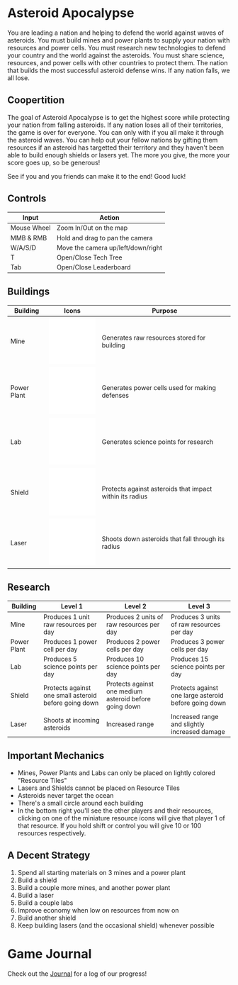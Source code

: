 # Asteroid Apocalypse

You are leading a nation and helping to defend the world against waves of asteroids. You must build mines and power plants to supply your nation with resources and power cells. You must research new technologies to defend your country and the world against the asteroids. You must share science, resources, and power cells with other countries to protect them. The nation that builds the most successful asteroid defense wins. If any nation falls, we all lose.

## Coopertition

The goal of Asteroid Apocalypse is to get the highest score while protecting your nation from falling asteroids. If any nation loses all of their territories, the game is over for everyone. You can only with if you all make it through the asteroid waves. You can help out your fellow nations by gifting them resources if an asteroid has targetted their territory and they haven't been able to build enough shields or lasers yet. The more you give, the more your score goes up, so be generous!

See if you and you friends can make it to the end! Good luck!

## Controls

| Input       | Action                             |
| ----------- | ---------------------------------- |
| Mouse Wheel | Zoom In/Out on the map             |
| MMB & RMB   | Hold and drag to pan the camera    |
| W/A/S/D     | Move the camera up/left/down/right |
| T           | Open/Close Tech Tree               |
| Tab         | Open/Close Leaderboard             |

## Buildings

| Building    | Icons                                            | Purpose                                                  |
| ----------- | ------------------------------------------------ | -------------------------------------------------------- |
| Mine        | ![Mine](assets/icons/Mine.png)                   | Generates raw resources stored for building              |
| Power Plant | ![<Power Plant>](<assets/icons/Power Plant.png>) | Generates power cells used for making defenses           |
| Lab         | ![Lab](assets/icons/Lab.png)                     | Generates science points for research                    |
| Shield      | ![Shield](assets/icons/Shield.png)               | Protects against asteroids that impact within its radius |
| Laser       | ![Laser](assets/icons/Missile.png)               | Shoots down asteroids that fall through its radius       |

## Research

| Building    | Level 1                                               | Level 2                                                | Level 3                                               |
| ----------- | ----------------------------------------------------- | ------------------------------------------------------ | ----------------------------------------------------- |
| Mine        | Produces 1 unit raw resources per day                 | Produces 2 units of raw resources per day              | Produces 3 units of raw resources per day             |
| Power Plant | Produces 1 power cell per day                         | Produces 2 power cells per day                         | Produces 3 power cells per day                        |
| Lab         | Produces 5 science points per day                     | Produces 10 science points per day                     | Produces 15 science points per day                    |
| Shield      | Protects against one small asteroid before going down | Protects against one medium asteroid before going down | Protects against one large asteroid before going down |
| Laser       | Shoots at incoming asteroids                          | Increased range                                        | Increased range and slightly increased damage         |

## Important Mechanics

- Mines, Power Plants and Labs can only be placed on lightly colored "Resource Tiles"
- Lasers and Shields cannot be placed on Resource Tiles
- Asteroids never target the ocean
- There's a small circle around each building
- In the bottom right you'll see the other players and their resources, clicking on one of the miniature resource icons will give that player 1 of that resource. If you hold shift or control you will give 10 or 100 resources respectively.

## A Decent Strategy

1. Spend all starting materials on 3 mines and a power plant
2. Build a shield
3. Build a couple more mines, and another power plant
4. Build a laser
5. Build a couple labs
6. Improve economy when low on resources from now on
7. Build another shield
8. Keep building lasers (and the occasional shield) whenever possible

# Game Journal

Check out the [Journal](docs/journal.md) for a log of our progress!

